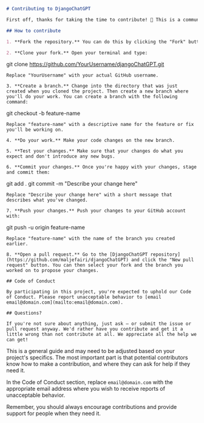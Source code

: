 ```markdown
# Contributing to DjangoChatGPT

First off, thanks for taking the time to contribute! 🙏 This is a community project, and we appreciate any contributions.

## How to contribute

1. **Fork the repository.** You can do this by clicking the "Fork" button in the top right of this page.

2. **Clone your fork.** Open your terminal and type:

   ```
   git clone https://github.com/YourUsername/djangoChatGPT.git
   ```
   Replace "YourUsername" with your actual GitHub username.

3. **Create a branch.** Change into the directory that was just created when you cloned the project. Then create a new branch where you'll do your work. You can create a branch with the following command:

   ```
   git checkout -b feature-name
   ```
   Replace "feature-name" with a descriptive name for the feature or fix you'll be working on.

4. **Do your work.** Make your code changes on the new branch.

5. **Test your changes.** Make sure that your changes do what you expect and don't introduce any new bugs.

6. **Commit your changes.** Once you're happy with your changes, stage and commit them:

   ```
   git add .
   git commit -m "Describe your change here"
   ```
   Replace "Describe your change here" with a short message that describes what you've changed.

7. **Push your changes.** Push your changes to your GitHub account with:

   ```
   git push -u origin feature-name
   ```
   Replace "feature-name" with the name of the branch you created earlier.

8. **Open a pull request.** Go to the [DjangoChatGPT repository](https://github.com/maljefairi/djangoChatGPT) and click the "New pull request" button. You can then select your fork and the branch you worked on to propose your changes.

## Code of Conduct

By participating in this project, you're expected to uphold our Code of Conduct. Please report unacceptable behavior to [email email@domain.com](mailto:email@domain.com).

## Questions?

If you're not sure about anything, just ask — or submit the issue or pull request anyway. We'd rather have you contribute and get it a little wrong than not contribute at all. We appreciate all the help we can get!

```
This is a general guide and may need to be adjusted based on your project's specifics. The most important part is that potential contributors know how to make a contribution, and where they can ask for help if they need it. 

In the Code of Conduct section, replace `email@domain.com` with the appropriate email address where you wish to receive reports of unacceptable behavior.

Remember, you should always encourage contributions and provide support for people when they need it.